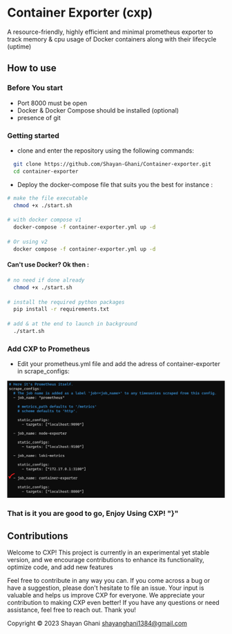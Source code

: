 # Container Exporter (cxp)

A resource-friendly, highly efficient and minimal prometheus exporter to track memory & cpu usage of Docker containers along with their lifecycle (uptime)

## How to use

### Before You start
 - Port 8000 must be open
 - Docker & Docker Compose should be installed (optional)
 - presence of git

### Getting started
- clone and enter the repository using the following commands:
```bash
  git clone https://github.com/Shayan-Ghani/Container-exporter.git
  cd container-exporter
```
- Deploy the docker-compose file that suits you the best for instance :
```bash 
# make the file executable
  chmod +x ./start.sh

# with docker compose v1
  docker-compose -f container-exporter.yml up -d

# Or using v2
  docker compose -f container-exporter.yml up -d
```

#### Can't use Docker? Ok then :
```bash
# no need if done already
  chmod +x ./start.sh

# install the required python packages
  pip install -r requirements.txt

# add & at the end to launch in background
  ./start.sh 

``` 

### Add CXP to Prometheus
- Edit your prometheus.yml file and add the adress of container-exporter in scrape_configs:

![Prometheus config](./capture/scrape-config.png "Prometheus configuration file")

### That is it you are good to go, Enjoy Using CXP! "}"


## Contributions
Welcome to CXP! This project is currently in an experimental yet stable version, and we encourage contributions to enhance its functionality, optimize code, and add new features

Feel free to contribute in any way you can. If you come across a bug or have a suggestion, please don't hesitate to file an issue. Your input is valuable and helps us improve CXP for everyone. We appreciate your contribution to making CXP even better! If you have any questions or need assistance, feel free to reach out. Thank you!

Copyright © 2023 Shayan Ghani shayanghani1384@gmail.com